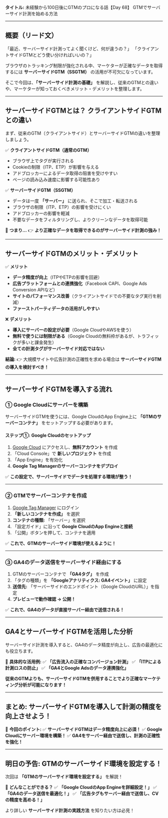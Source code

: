**タイトル:**
未経験から100日後にGTMのプロになる話【Day 68】
GTMでサーバーサイド計測を始める方法

---

## **概要（リード文）**

「最近、サーバーサイド計測ってよく聞くけど、何が違うの？」
「クライアントサイドGTMとどう使い分ければいいの？」

ブラウザのトラッキング制限が強化される中、マーケターが正確なデータを取得するには **サーバーサイドGTM（SSGTM）** の活用が不可欠になっています。

そこで今回は、**「サーバーサイド計測の基礎」** を解説し、従来のGTMとの違いや、マーケターが知っておくべきメリット・デメリットを整理します。

---

## **サーバーサイドGTMとは？ クライアントサイドGTMとの違い**

まず、従来のGTM（クライアントサイド）とサーバーサイドGTMの違いを整理しましょう。

✅ **クライアントサイドGTM（通常のGTM）**
- ブラウザ上でタグが実行される
- Cookieの制限（ITP、ETP）が影響を与える
- アドブロッカーによるデータ取得の阻害を受けやすい
- ページの読み込み速度に影響する可能性あり

✅ **サーバーサイドGTM（SSGTM）**
- データは一度 **「サーバー」** に送られ、そこで加工・転送される
- ブラウザの制限（ITP、ETP）の影響を受けにくい
- アドブロッカーの影響を軽減
- 不要なデータをフィルタリングし、よりクリーンなデータを取得可能

🔹 **つまり…**
👉 **より正確なデータを取得できるのがサーバーサイド計測の強み！**

---

## **サーバーサイドGTMのメリット・デメリット**

✅ **メリット**
- **データ精度が向上**（ITPやETPの影響を回避）
- **広告プラットフォームとの連携強化**（Facebook CAPI、Google Ads Conversion APIなど）
- **サイトのパフォーマンス改善**（クライアントサイドでの不要なタグ実行を削減）
- **ファーストパーティデータの活用がしやすい**

❌ **デメリット**
- **導入にサーバーの設定が必要**（Google CloudやAWSを使う）
- **無料で使うには制限がある**（Google Cloudの無料枠があるが、トラフィックが多いと課金発生）
- **全ての計測タグがサーバーサイド対応ではない**

**結論:**
👉 大規模サイトや広告計測の正確性を求める場合は **サーバーサイドGTMの導入を検討すべき！**

---

## **サーバーサイドGTMを導入する流れ**

### **① Google Cloudにサーバーを構築**

サーバーサイドGTMを使うには、Google CloudのApp Engine上に **「GTMのサーバーコンテナ」** をセットアップする必要があります。

#### **ステップ①: Google Cloudのセットアップ**
1. [Google Cloud](https://cloud.google.com/) にアクセスし、**無料アカウント** を作成
2. 「Cloud Console」で **新しいプロジェクト** を作成
3. 「App Engine」を有効化
4. **Google Tag Managerのサーバーコンテナをデプロイ**

✅ **この設定で、サーバーサイドでデータを処理する環境が整う！**

---

### **② GTMでサーバーコンテナを作成**

1. [Google Tag Manager](https://tagmanager.google.com/) にログイン
2. **「新しいコンテナを作成」** を選択
3. **コンテナの種類:** 「サーバー」を選択
4. 「設定ガイド」に沿って **Google CloudのApp Engineと接続**
5. 「公開」ボタンを押して、コンテナを適用

✅ **これで、GTMのサーバーサイド環境が使えるように！**

---

### **③ GA4のデータ送信をサーバーサイド経由にする**

1. GTMのサーバーコンテナで **「GA4タグ」** を作成
2. 「タグの種類」を **「Googleアナリティクス: GA4イベント」** に設定
3. **送信先:** 「サーバーサイドのエンドポイント（Google CloudのURL）」を指定
4. **プレビューで動作確認 → 公開！**

✅ **これで、GA4のデータが直接サーバー経由で送信される！**

---

## **GA4とサーバーサイドGTMを活用した分析**

サーバーサイド計測を導入すると、GA4のデータ精度が向上し、広告の最適化にも役立ちます。

📌 **具体的な活用例:**
✅ **「広告流入の正確なコンバージョン計測」**
✅ **「ITPによる計測ロスの防止」**
✅ **「GA4とGoogle Adsのデータ連携強化」**

**従来のGTMよりも、サーバーサイドGTMを併用することでより正確なマーケティング分析が可能になります！**

---

## **まとめ: サーバーサイドGTMを導入して計測の精度を向上させよう！**

📌 **今回のポイント:**
✅ **サーバーサイドGTMはデータ精度向上に必須！**
✅ **Google Cloudにサーバー環境を構築！**
✅ **GA4をサーバー経由で送信し、計測の正確性を強化！**

---

## **明日の予告: GTMのサーバーサイド環境を設定する！**

次回は **「GTMのサーバーサイド環境を設定する」** を解説！

📌 **どんなことができる？**
✅ **「Google CloudのApp Engineを詳細設定！」**
✅ **「GA4のデータ送信を最適化！」**
✅ **「広告タグもサーバー経由で送信し、CVの精度を高める！」**

より詳しい **サーバーサイド計測の実践方法** を知りたい方は必見！

